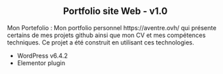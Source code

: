 <h2 align="center">
Portfolio site Web - v1.0
</h2>
<p>
Mon Portefolio : 
Mon portfolio personnel https://aventre.ovh/ qui présente certains de mes projets github ainsi que mon CV et mes compétences techniques. 
Ce projet a été construit en utilisant ces technologies.
<ul>
  <li>WordPress v6.4.2</li>
  <li>Elementor plugin</li>
</ul>
</p>

